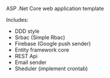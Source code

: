 ASP .Net Core web application template

Includes:
  * DDD style
  * Srbac (Simple Rbac)
  * Firebase (Google push sender)
  * Entity framework core
  * REST Api
  * Email sender
  * Sheduler (implement сrontab)
